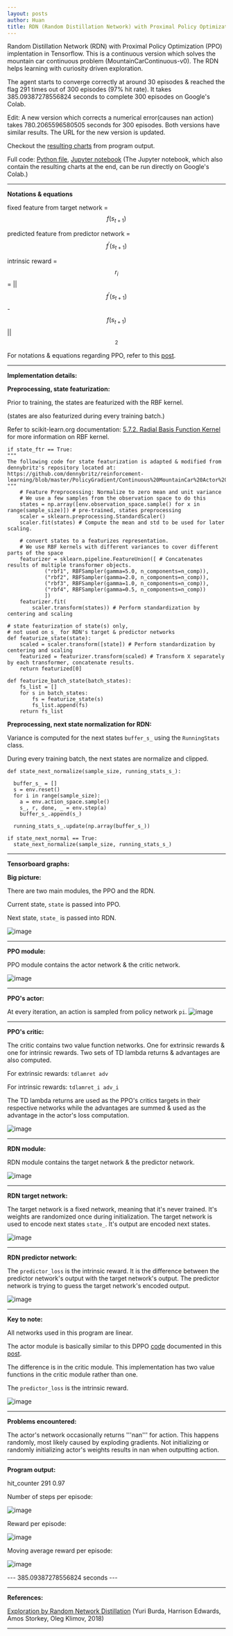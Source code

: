 ```yaml
---
layout: posts
author: Huan
title: RDN (Random Distillation Network) with Proximal Policy Optimization (PPO) Tensorflow
---
```


Random Distillation Network (RDN) with Proximal Policy Optimization (PPO) implentation in Tensorflow. This is a continuous version which solves the mountain car continuous problem (MountainCarContinuous-v0). The RDN helps learning with curiosity driven exploration.

The agent starts to converge correctly at around 30 episodes & reached the flag 291 times out of 300 episodes (97% hit rate).
It takes 385.09387278556824 seconds to complete 300 episodes on Google's Colab.

Edit: A new version which corrects a numerical error(causes nan action) takes 780.2065596580505 seconds for 300 episodes. Both versions have similar results. The URL for the new version is updated.

Checkout the <a href="https://chuacheowhuan.github.io/RDN/#charts">resulting charts</a> from program output.

Full code: [Python file](https://github.com/ChuaCheowHuan/reinforcement_learning/blob/master/RDN_PPO/RDN_PPO_cont_ftr_nsn_mtCar_php.py), [Jupyter notebook](https://github.com/ChuaCheowHuan/reinforcement_learning/blob/master/RDN_PPO/RDN_PPO_cont_ftr_nsn_mtCar_php.ipynb) (The Jupyter notebook, which also contain the resulting charts at the end, can be run directly on Google's Colab.)

---

**Notations & equations**

fixed feature from target network = $${ f (s_{t+1}) }$$

predicted feature from predictor network = $${ f ^\prime  (s_{t+1}) }$$

intrinsic reward =
$$r_{i}$$ =
||
$${ f ^\prime  (s_{t+1}) }$$ -
$${ f (s_{t+1}) }$$
||
$${}{^2}$$

For notations & equations regarding PPO, refer to this [post](https://chuacheowhuan.github.io/DPPO_dist_tf/).

---

**Implementation details:**

**Preprocessing, state featurization:**

Prior to training, the states are featurized with the RBF kernel.

(states are also featurized during every training batch.)

Refer to scikit-learn.org documentation: [5.7.2. Radial Basis Function Kernel](https://scikit-learn.org/stable/modules/kernel_approximation.html#rbf-kernel-approx) for more information on RBF kernel.

```
if state_ftr == True:
"""
The following code for state featurization is adapted & modified from dennybritz's repository located at:
https://github.com/dennybritz/reinforcement-learning/blob/master/PolicyGradient/Continuous%20MountainCar%20Actor%20Critic%20Solution.ipynb
"""
    # Feature Preprocessing: Normalize to zero mean and unit variance
    # We use a few samples from the observation space to do this
    states = np.array([env.observation_space.sample() for x in range(sample_size)]) # pre-trained, states preprocessing
    scaler = sklearn.preprocessing.StandardScaler()
    scaler.fit(states) # Compute the mean and std to be used for later scaling.

    # convert states to a featurizes representation.
    # We use RBF kernels with different variances to cover different parts of the space
    featurizer = sklearn.pipeline.FeatureUnion([ # Concatenates results of multiple transformer objects.
            ("rbf1", RBFSampler(gamma=5.0, n_components=n_comp)),
            ("rbf2", RBFSampler(gamma=2.0, n_components=n_comp)),
            ("rbf3", RBFSampler(gamma=1.0, n_components=n_comp)),
            ("rbf4", RBFSampler(gamma=0.5, n_components=n_comp))
            ])
    featurizer.fit(
        scaler.transform(states)) # Perform standardization by centering and scaling

# state featurization of state(s) only,
# not used on s_ for RDN's target & predictor networks
def featurize_state(state):
    scaled = scaler.transform([state]) # Perform standardization by centering and scaling
    featurized = featurizer.transform(scaled) # Transform X separately by each transformer, concatenate results.
    return featurized[0]

def featurize_batch_state(batch_states):
    fs_list = []
    for s in batch_states:
        fs = featurize_state(s)
        fs_list.append(fs)
    return fs_list
```

**Preprocessing, next state normalization for RDN:**

Variance is computed for the next states ```buffer_s_``` using the ```RunningStats``` class.

During every training batch, the next states are normalize and clipped.

```
def state_next_normalize(sample_size, running_stats_s_):

  buffer_s_ = []
  s = env.reset()
  for i in range(sample_size):
    a = env.action_space.sample()
    s_, r, done, _ = env.step(a)
    buffer_s_.append(s_)

  running_stats_s_.update(np.array(buffer_s_))
```

```
if state_next_normal == True:
  state_next_normalize(sample_size, running_stats_s_)
```

---

**Tensorboard graphs:**

**Big picture:**

There are two main modules, the PPO and the RDN.

Current state, ```state``` is passed into PPO.

Next state, ```state_``` is passed into RDN.

![image](/assets/images/RDN_PPO_tf_graph_img/main.png)

---

**PPO module:**

PPO module contains the actor network & the critic network.

![image](/assets/images/RDN_PPO_tf_graph_img/PPO.png)

---

**PPO's actor:**

At every iteration, an action is sampled from policy network ```pi```.
![image](/assets/images/RDN_PPO_tf_graph_img/PPO_a.png)

---

**PPO's critic:**

The critic contains two value function networks. One for extrinsic rewards & one for intrinsic rewards. Two sets of TD lambda returns & advantages are also computed.

For extrinsic rewards: ```tdlamret adv```

For intrinsic rewards: ```tdlamret_i adv_i```

The TD lambda returns are used as the PPO's critics targets in their respective networks while the advantages are summed & used as the advantage in the actor's loss computation.

![image](/assets/images/RDN_PPO_tf_graph_img/PPO_c.png)

---

**RDN module:**

RDN module contains the target network & the predictor network.

![image](/assets/images/RDN_PPO_tf_graph_img/RDN.png)

---

**RDN target network:**

The target network is a fixed network, meaning that it's never trained.
It's weights are randomized once during initialization. The target network is used to encode next states ```state_```. It's output are encoded next states.

![image](/assets/images/RDN_PPO_tf_graph_img/RDN_t.png)

---

**RDN predictor network:**

The ```predictor_loss``` is the intrinsic reward. It is the difference between the predictor network's output with the target network's output. The predictor network is trying to guess the target network's encoded output.

![image](/assets/images/RDN_PPO_tf_graph_img/RDN_p.png)

---

**Key to note:**

All networks used in this program are linear.

The actor module is basically similar to this DPPO [code](https://github.com/ChuaCheowHuan/reinforcement_learning/blob/master/DPPO/DPPO_cont_GAE_dist_GPU.ipynb) documented in this [post](https://chuacheowhuan.github.io/DPPO_dist_tf/).

The difference is in the critic module. This implementation has two value functions in the critic module rather than one.

The ```predictor_loss``` is the intrinsic reward.

![image](/assets/images/RDN_PPO_tf_graph_img/key.png)

---

**Problems encountered:**

The actor's network occasionally returns '''nan''' for action. This happens randomly, most likely caused by exploding gradients.
Not initializing or randomly initializing actor's weights results in nan when outputting action.

---

<a name="charts">

**Program output:**

hit_counter 291 0.97

Number of steps per episode:

![image](/assets/images/RDN_PPO_tf_graph_img/output/steps.png)

Reward per episode:

![image](/assets/images/RDN_PPO_tf_graph_img/output/reward.png)

Moving average reward per episode:

![image](/assets/images/RDN_PPO_tf_graph_img/output/mv_avg.png)

--- 385.09387278556824 seconds ---

---

**References:**

[Exploration by Random Network Distillation](https://arxiv.org/pdf/1810.12894.pdf)
(Yuri Burda, Harrison Edwards, Amos Storkey, Oleg Klimov, 2018)

---
